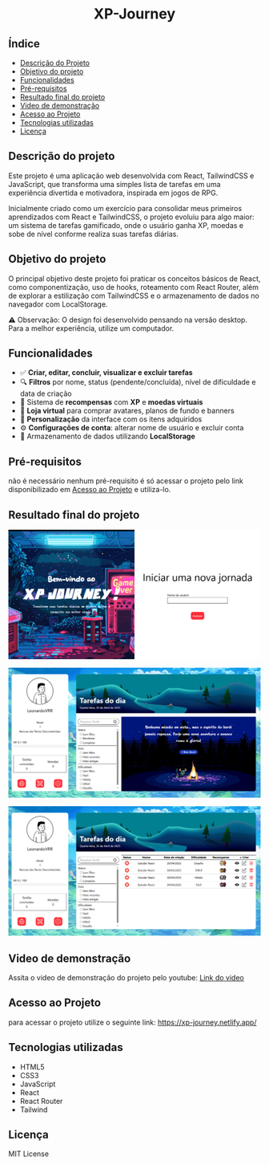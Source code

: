 <h1 align="center">
    XP-Journey
</h1>

## Índice

- [Descrição do Projeto](#descrição-do-projeto)
- [Objetivo do projeto](#objetivo-do-projeto)
- [Funcionalidades](#funcionalidades)
- [Pré-requisitos](#pré-requisitos)
- [Resultado final do projeto](#resultado-final-do-projeto)
- [Video de demonstração](#video-de-demonstração)
- [Acesso ao Projeto](#acesso-ao-projeto)
- [Tecnologias utilizadas](#tecnologias-utilizadas)
- [Licença](#licença)

## Descrição do projeto

Este projeto é uma aplicação web desenvolvida com React, TailwindCSS e JavaScript, que transforma uma simples lista de tarefas em uma experiência divertida e motivadora, inspirada em jogos de RPG.

Inicialmente criado como um exercício para consolidar meus primeiros aprendizados com React e TailwindCSS, o projeto evoluiu para algo maior: um sistema de tarefas gamificado, onde o usuário ganha XP, moedas e sobe de nível conforme realiza suas tarefas diárias.

## Objetivo do projeto

O principal objetivo deste projeto foi praticar os conceitos básicos de React, como componentização, uso de hooks, roteamento com React Router, além de explorar a estilização com TailwindCSS e o armazenamento de dados no navegador com LocalStorage.

⚠️ Observação: O design foi desenvolvido pensando na versão desktop. Para a melhor experiência, utilize um computador.

## Funcionalidades

- ✅ **Criar, editar, concluir, visualizar e excluir tarefas**
- 🔍 **Filtros** por nome, status (pendente/concluída), nível de dificuldade e data de criação
- 🎁 Sistema de **recompensas** com **XP** e **moedas virtuais**
- 🛒 **Loja virtual** para comprar avatares, planos de fundo e banners
- 🎨 **Personalização** da interface com os itens adquiridos
- ⚙️ **Configurações de conta**: alterar nome de usuário e excluir conta
- 💾 Armazenamento de dados utilizando **LocalStorage**

## Pré-requisitos

não é necessário nenhum pré-requisito é só acessar o projeto pelo link disponibilizado em [Acesso ao Projeto](#acesso-ao-projeto) e utiliza-lo.

## Resultado final do projeto

![alt text](<./public/FireShot Capture 018 - XP Journey - [localhost].png>)

![alt text](<./public/FireShot Capture 014 - XP Journey - [localhost].png>)

![alt text](<./public/FireShot Capture 015 - XP Journey - [localhost].png>)

## Video de demonstração

Assita o video de demonstração do projeto pelo youtube: [Link do video](https://youtu.be/cWxH_72jw70?si=-ExKK5pkBUzBgRKW)

## Acesso ao Projeto

para acessar o projeto utilize o seguinte link: https://xp-journey.netlify.app/

## Tecnologias utilizadas

- HTML5
- CSS3
- JavaScript
- React
- React Router
- Tailwind

## Licença

MIT License
